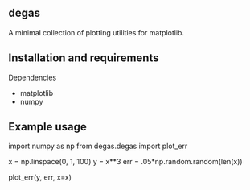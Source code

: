 ## degas

A minimal collection of plotting utilities for matplotlib.

## Installation and requirements

Dependencies
+ matplotlib
+ numpy

## Example usage
   
   import numpy as np
   from degas.degas import plot_err
   
   x = np.linspace(0, 1, 100)
   y = x**3
   err = .05*np.random.random(len(x))
   
   plot_err(y, err, x=x)

